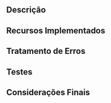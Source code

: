 ## Descrição
<!--
    * Breve descrição do objetivo das alterações aplicadas no PR.

Este Pull Request implementa [descreva a funcionalidade, melhoria ou correção que está sendo feita]. 
Esta implementação [explique as partes do sistema que foram alteradas ou melhoradas].
-->

## Recursos Implementados
<!--
    * Descrição das classes, schemas e/ou integrações implementados nesse PR, se possível, com comentários.

- *[Classe/Componente Principal]:* 
  - [Descreva a classe ou componente e sua funcionalidade específica.]

- *Schemas Pydantic (se aplicável):*
  - *`[Nome do Schema]`:*
    - [Descrição do schema e dos seus campos.]
-->

## Tratamento de Erros
<!--
    * Descrição das classes, schemas e/ou integracoes implementados nesse PR, se possivel, com comentarios.

O método implementa o tratamento das seguintes exceções:
- `NetworkError`: Para erros de rede.
- `TimeoutException`: Para requisições que excedem o tempo limite.
- `HTTPStatusError`: Para códigos de status HTTP com tratamento específico para 400 (Bad Request) e 401 (Unauthorized).
-->

## Testes
<!--
    * Descrever os cenários de testes e os frameworks utilizados.

Foram adicionados testes...
-->

## Considerações Finais
<!--
    * Explique como isso afeta o projeto ou quais são os próximos passos.

Essa implementação ...
-->
